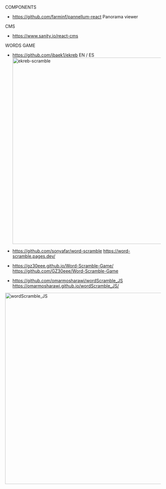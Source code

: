 
COMPONENTS
- https://github.com/farminf/pannellum-react Panorama viewer

CMS
- https://www.sanity.io/react-cms

WORDS GAME
- https://github.com/jbaek1/ekreb EN / ES
  <img width="603" alt="ekreb-scramble" src="https://github.com/Boyquotes/REACT_TIPS/assets/417514/c110e3dd-aa20-47da-a535-a33f189b87ca">

- https://github.com/sonyafar/word-scramble
    https://word-scramble.pages.dev/
- https://gz30eee.github.io/Word-Scramble-Game/
    https://github.com/GZ30eee/Word-Scramble-Game
- https://github.com/omarmosharawi/wordScramble_JS
    https://omarmosharawi.github.io/wordScramble_JS/
<img width="619" alt="wordScramble_JS" src="https://github.com/Boyquotes/REACT_TIPS/assets/417514/e77c259f-85f7-490c-9e9f-2a0639fa5398">

